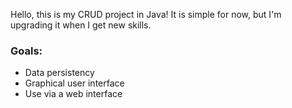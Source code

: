 Hello, this is my CRUD project in Java!
It is simple for now, but I'm upgrading it when I get new skills.

### Goals: 
  - Data persistency
  - Graphical user interface
  - Use via a web interface
